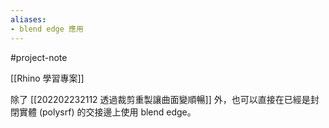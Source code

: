 ```yaml
---
aliases:
- blend edge 應用
---
```


#project-note 

[[Rhino 學習專案]]

除了 [[202202232112 透過裁剪重製讓曲面變順暢]] 外，也可以直接在已經是封閉實體 (polysrf) 的交接邊上使用 blend edge。